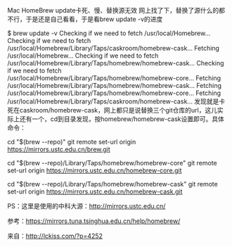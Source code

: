  Mac HomeBrew update卡死、慢、替换源无效
网上找了下，替换了源什么的都不行，于是还是自己看看，于是看brew update -v的进度

$ brew update -v
 Checking if we need to fetch /usr/local/Homebrew...
 Checking if we need to fetch /usr/local/Homebrew/Library/Taps/caskroom/homebrew-cask...
 Fetching /usr/local/Homebrew...
 Checking if we need to fetch /usr/local/Homebrew/Library/Taps/homebrew/homebrew-cask...
 Checking if we need to fetch /usr/local/Homebrew/Library/Taps/homebrew/homebrew-core...
 Fetching /usr/local/Homebrew/Library/Taps/homebrew/homebrew-cask...
 Fetching /usr/local/Homebrew/Library/Taps/homebrew/homebrew-core...
 Fetching /usr/local/Homebrew/Library/Taps/caskroom/homebrew-cask...
发现就是卡死在caskroom/homebrew-cask，网上都只是说替换三个git仓库的url，这儿实际上还有一个，cd到目录发现，按homebrew/homebrew-cask设置即可。具体命令：

cd "$(brew --repo)"
git remote set-url origin https://mirrors.ustc.edu.cn/brew.git

cd "$(brew --repo)/Library/Taps/homebrew/homebrew-core"
git remote set-url origin https://mirrors.ustc.edu.cn/homebrew-core.git

cd "$(brew --repo)/Library/Taps/homebrew/homebrew-cask"
git remote set-url origin https://mirrors.ustc.edu.cn/homebrew-cask.git

PS：这里是使用的中科大源：http://mirrors.ustc.edu.cn/

参考：https://mirrors.tuna.tsinghua.edu.cn/help/homebrew/

来自：http://lckiss.com/?p=4252